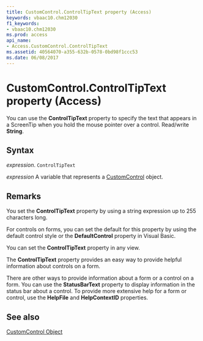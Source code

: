 ```yaml
---
title: CustomControl.ControlTipText property (Access)
keywords: vbaac10.chm12030
f1_keywords:
- vbaac10.chm12030
ms.prod: access
api_name:
- Access.CustomControl.ControlTipText
ms.assetid: 40564070-a355-632b-0578-0bd98f1ccc53
ms.date: 06/08/2017
---
```



# CustomControl.ControlTipText property (Access)

You can use the  **ControlTipText** property to specify the text that appears in a ScreenTip when you hold the mouse pointer over a control. Read/write **String**.


## Syntax

 _expression_. `ControlTipText`

 _expression_ A variable that represents a [CustomControl](Access.CustomControl.md) object.


## Remarks

You set the  **ControlTipText** property by using a string expression up to 255 characters long.

For controls on forms, you can set the default for this property by using the default control style or the  **DefaultControl** property in Visual Basic.

You can set the  **ControlTipText** property in any view.

The  **ControlTipText** property provides an easy way to provide helpful information about controls on a form.

There are other ways to provide information about a form or a control on a form. You can use the  **StatusBarText** property to display information in the status bar about a control. To provide more extensive help for a form or control, use the **HelpFile** and **HelpContextID** properties.


## See also


[CustomControl Object](Access.CustomControl.md)

